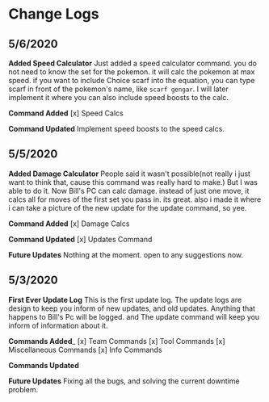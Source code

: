 # Change Logs
## 5/6/2020
__Added Speed Calculator__
Just added a speed calculator command. you do not need to know the set for the pokemon. it will calc the pokemon at max speed. if you want to include Choice scarf into the equation, you can type scarf in front of the pokemon's name, like `scarf gengar`. I will later implement it where you can also include speed boosts to the calc.

__Command Added__
[x] Speed Calcs

__Command Updated__
Implement speed boosts to the speed calcs.


## 5/5/2020
__Added Damage Calculator__
People said it wasn't possible(not really i just want to think that, cause this command was really hard to make.) But I was able to do it. Now Bill's PC can calc damage.  instead of just one move, it calcs all for moves of the first set you pass in.  its great. also i made it where i can take a picture of the new update for the update command, so yee.

__Command Added__
[x] Damage Calcs

__Command Updated__
[x] Updates Command

__Future Updates__
Nothing at the moment. open to any suggestions now.


## 5/3/2020
__First Ever Update Log__
  This is the first update log. The update logs are design to keep you inform of new updates, and old updates. Anything that happens to Bill's Pc will be logged. and The update command will keep you inform of information about it.

__Commands Added___
[x] Team Commands
[x] Tool Commands
[x] Miscellaneous Commands
[x] Info Commands

__Commands Updated__

__Future Updates__
Fixing all the bugs, and solving the current downtime problem.
